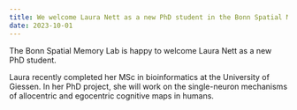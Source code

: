 ```yaml
---
title: We welcome Laura Nett as a new PhD student in the Bonn Spatial Memory Lab
date: 2023-10-01
---
```


The Bonn Spatial Memory Lab is happy to welcome Laura Nett as a new PhD student.

<!--more-->

Laura recently completed her MSc in bioinformatics at the University of Giessen. In her PhD project, she will work on the single-neuron mechanisms of allocentric and egocentric cognitive maps in humans.
